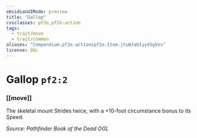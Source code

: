 ```yaml
---
obsidianUIMode: preview
title: "Gallop"
cssclasses: pf2e,pf2e-action
tags:
  - trait/move
  - trait/common
aliases: "Compendium.pf2e.actionspf2e.Item.jtuWJa6Iyyd3gkVv"
license: OGL
---
```

# Gallop `pf2:2`

### [[move]]






The skeletal mount Strides twice, with a +10-foot circumstance bonus to its Speed.

*Source: Pathfinder Book of the Dead*
*OGL*